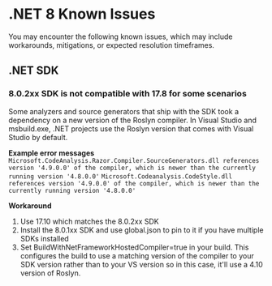 # .NET 8 Known Issues

You may encounter the following known issues, which may include workarounds, mitigations, or expected resolution timeframes.

## .NET SDK

### 8.0.2xx SDK is not compatible with 17.8 for some scenarios
Some analyzers and source generators that ship with the SDK took a dependency on a new version of the Roslyn compiler. In Visual Studio and msbuild.exe, .NET projects use the Roslyn version that comes with Visual Studio by default.

**Example error messages**
`Microsoft.CodeAnalysis.Razor.Compiler.SourceGenerators.dll references version '4.9.0.0' of the compiler, which is newer than the currently running version '4.8.0.0'`
`Microsoft.Codeanalysis.CodeStyle.dll references version '4.9.0.0' of the compiler, which is newer than the currently running version '4.8.0.0'`

**Workaround**
1. Use 17.10 which matches the 8.0.2xx SDK
2. Install the 8.0.1xx SDK and use global.json to pin to it if you have multiple SDKs installed
3. Set BuildWithNetFrameworkHostedCompiler=true in your build. This configures the build to use a matching version of the compiler to your SDK version rather than to your VS version so in this case, it'll use a 4.10 version of Roslyn.
